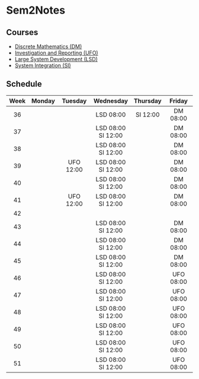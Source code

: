 # Sem2Notes

## Courses

- [Discrete Mathematics (DM)](DM.md)
- [Investigation and Reporting (UFO)](UFO.md)
- [Large System Development (LSD)](LSD.md)
- [System Integration (SI)](SI.md)

## Schedule

| Week | Monday |  Tuesday  |       Wednesday       | Thursday |  Friday   |
| :--: | :----: | :-------: | :-------------------: | :------: | :-------: |
|  36  |        |           |       LSD 08:00       | SI 12:00 | DM 08:00  |
|  37  |        |           | LSD 08:00<br>SI 12:00 |          | DM 08:00  |
|  38  |        |           | LSD 08:00<br>SI 12:00 |          | DM 08:00  |
|  39  |        | UFO 12:00 | LSD 08:00<br>SI 12:00 |          | DM 08:00  |
|  40  |        |           | LSD 08:00<br>SI 12:00 |          | DM 08:00  |
|  41  |        | UFO 12:00 | LSD 08:00<br>SI 12:00 |          | DM 08:00  |
|  42  |
|  43  |        |           | LSD 08:00<br>SI 12:00 |          | DM 08:00  |
|  44  |        |           | LSD 08:00<br>SI 12:00 |          | DM 08:00  |
|  45  |        |           | LSD 08:00<br>SI 12:00 |          | DM 08:00  |
|  46  |        |           | LSD 08:00<br>SI 12:00 |          | UFO 08:00 |
|  47  |        |           | LSD 08:00<br>SI 12:00 |          | UFO 08:00 |
|  48  |        |           | LSD 08:00<br>SI 12:00 |          | UFO 08:00 |
|  49  |        |           | LSD 08:00<br>SI 12:00 |          | UFO 08:00 |
|  50  |        |           | LSD 08:00<br>SI 12:00 |          | UFO 08:00 |
|  51  |        |           | LSD 08:00<br>SI 12:00 |          | UFO 08:00 |
